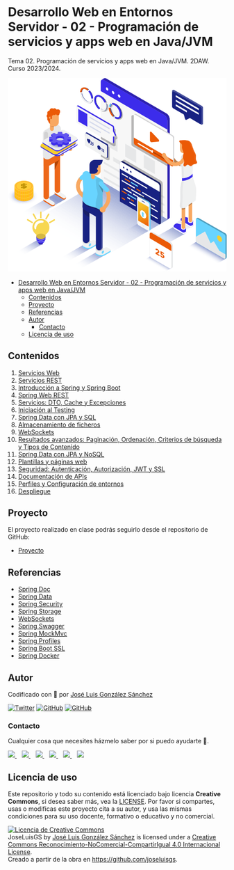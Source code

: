 # Desarrollo Web en Entornos Servidor - 02 - Programación de servicios y apps web en Java/JVM

Tema 02. Programación de servicios y apps web en Java/JVM. 2DAW. Curso 2023/2024.

![imagen](https://github.com/joseluisgs/DesarrolloWebEntornosServidor-00-2023-2024/raw/master/images/servicios.png)
- [Desarrollo Web en Entornos Servidor - 02 - Programación de servicios y apps web en Java/JVM](#desarrollo-web-en-entornos-servidor---02---programación-de-servicios-y-apps-web-en-javajvm)
  - [Contenidos](#contenidos)
  - [Proyecto](#proyecto)
  - [Referencias](#referencias)
  - [Autor](#autor)
    - [Contacto](#contacto)
  - [Licencia de uso](#licencia-de-uso)

## Contenidos
1. [Servicios Web](./01-ServiciosWeb.md)
2. [Servicios REST](./02-REST.md)
3. [Introducción a Spring y Spring Boot](./03-Spring.md)
4. [Spring Web REST](./04-SpringWebREST.md)
5. [Servicios: DTO, Cache y Excepciones](./05-Servicios.md)
6. [Iniciación al Testing](./06-Testing.md)
7. [Spring Data con JPA y SQL](./07-SpringDataJPASQL.md)
8. [Almacenamiento de ficheros](./08-AlmacenamientoFicheros.md)
9. [WebSockets](./09-WebSockets.md)
10. [Resultados avanzados: Paginación, Ordenación, Criterios de búsqueda y Tipos de Contenido](./10-ResultadosAvazados.md)
11. [Spring Data con JPA y NoSQL](./11-SpringDataJPANoSQL.md)
12. [Plantillas y páginas web](./12-PlantillasWeb.md)
13. [Seguridad: Autenticación, Autorización, JWT y SSL](./13-Seguridad.md)
14. [Documentación de APIs](./14-Documentacion.md)
15. [Perfiles y Configuración de entornos](./15-Perfiles.md)
16. [Despliegue](./16-Despliegue.md)

## Proyecto
El proyecto realizado en clase podrás seguirlo desde el repositorio de GitHub:
- [Proyecto](https://github.com/joseluisgs/DesarrolloWebEntornosServidor-02-Proyecto-2023-2024)


## Referencias
- [Spring Doc](https://docs.spring.io/spring-framework/reference/index.html)
- [Spring Data](https://spring.io/projects/spring-data-jpa)
- [Spring Security](https://spring.io/projects/spring-security)
- [Spring Storage](https://spring.io/guides/gs/uploading-files/)
- [WebSockets](https://docs.spring.io/spring-framework/reference/web/websocket.html)
- [Spring Swagger](https://springdoc.org/)
- [Spring MockMvc](https://docs.spring.io/spring-framework/reference/testing/spring-mvc-test-framework.html)
- [Spring Profiles](https://docs.spring.io/spring-boot/docs/current/reference/html/features.html#features.profiles)
- [Spring Boot SSL](https://docs.spring.io/spring-boot/docs/current/reference/html/features.html#features.ssl)
- [Spring Docker](https://docs.spring.io/spring-boot/docs/current/reference/html/container-images.html#container-images.dockerfiles)

## Autor

Codificado con :sparkling_heart: por [José Luis González Sánchez](https://twitter.com/JoseLuisGS_)

[![Twitter](https://img.shields.io/twitter/follow/JoseLuisGS_?style=social)](https://twitter.com/JoseLuisGS_)
[![GitHub](https://img.shields.io/github/followers/joseluisgs?style=social)](https://github.com/joseluisgs)
[![GitHub](https://img.shields.io/github/stars/joseluisgs?style=social)](https://github.com/joseluisgs)

### Contacto

<p>
  Cualquier cosa que necesites házmelo saber por si puedo ayudarte 💬.
</p>
<p>
 <a href="https://joseluisgs.dev" target="_blank">
        <img src="https://joseluisgs.github.io/img/favicon.png" 
    height="30">
    </a>  &nbsp;&nbsp;
    <a href="https://github.com/joseluisgs" target="_blank">
        <img src="https://distreau.com/github.svg" 
    height="30">
    </a> &nbsp;&nbsp;
        <a href="https://twitter.com/JoseLuisGS_" target="_blank">
        <img src="https://i.imgur.com/U4Uiaef.png" 
    height="30">
    </a> &nbsp;&nbsp;
    <a href="https://www.linkedin.com/in/joseluisgonsan" target="_blank">
        <img src="https://upload.wikimedia.org/wikipedia/commons/thumb/c/ca/LinkedIn_logo_initials.png/768px-LinkedIn_logo_initials.png" 
    height="30">
    </a>  &nbsp;&nbsp;
    <a href="https://g.dev/joseluisgs" target="_blank">
        <img loading="lazy" src="https://googlediscovery.com/wp-content/uploads/google-developers.png" 
    height="30">
    </a>  &nbsp;&nbsp;
<a href="https://www.youtube.com/@joseluisgs" target="_blank">
        <img loading="lazy" src="https://upload.wikimedia.org/wikipedia/commons/e/ef/Youtube_logo.png" 
    height="30">
    </a>  
</p>

## Licencia de uso

Este repositorio y todo su contenido está licenciado bajo licencia **Creative Commons**, si desea saber más, vea
la [LICENSE](https://joseluisgs.dev/docs/license/). Por favor si compartes, usas o modificas este proyecto cita a su
autor, y usa las mismas condiciones para su uso docente, formativo o educativo y no comercial.

<a rel="license" href="http://creativecommons.org/licenses/by-nc-sa/4.0/"><img alt="Licencia de Creative Commons" style="border-width:0" src="https://i.creativecommons.org/l/by-nc-sa/4.0/88x31.png" /></a><br /><span xmlns:dct="http://purl.org/dc/terms/" property="dct:title">
JoseLuisGS</span>
by <a xmlns:cc="http://creativecommons.org/ns#" href="https://joseluisgs.dev/" property="cc:attributionName" rel="cc:attributionURL">
José Luis González Sánchez</a> is licensed under
a <a rel="license" href="http://creativecommons.org/licenses/by-nc-sa/4.0/">Creative Commons
Reconocimiento-NoComercial-CompartirIgual 4.0 Internacional License</a>.<br />Creado a partir de la obra
en <a xmlns:dct="http://purl.org/dc/terms/" href="https://github.com/joseluisgs" rel="dct:source">https://github.com/joseluisgs</a>.